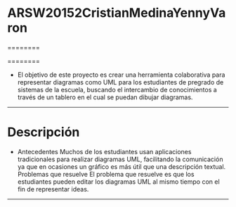 
ARSW20152CristianMedinaYennyVaron
===========================================================================

========

========
* El objetivo de este proyecto es crear una herramienta colaborativa para representar diagramas como UML para los estudiantes de pregrado de sistemas de la escuela, buscando el intercambio de conocimientos a través de un tablero en el cual se puedan dibujar diagramas.
-----------

Descripción
========

* Antecedentes
Muchos de los estudiantes usan aplicaciones tradicionales para realizar diagramas UML, facilitando la comunicación ya que en ocasiones un gráfico es más útil que una descripción textual.
Problemas que resuelve
El problema que resuelve es que los estudiantes pueden editar los diagramas UML al mismo tiempo con el fin de representar ideas.
-------
